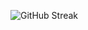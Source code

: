 
![GitHub Streak](https://github-readme-streak-stats.herokuapp.com/?user=UdayRajVadeghar&theme=radical)

